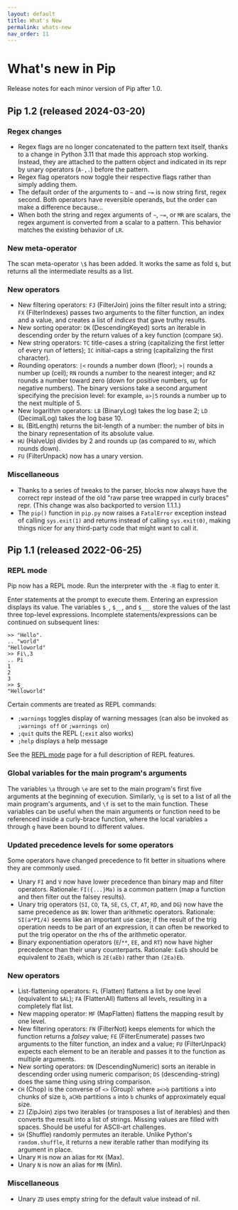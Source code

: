 ```yaml
---
layout: default
title: What's New
permalink: whats-new
nav_order: 11
---
```


# What's new in Pip

Release notes for each minor version of Pip after 1.0.


## Pip 1.2 (released 2024-03-20)

### Regex changes

- Regex flags are no longer concatenated to the pattern text itself, thanks to a change in Python 3.11 that made this approach stop working. Instead, they are attached to the pattern object and indicated in its repr by unary operators (`A-,.`) before the pattern.
- Regex flag operators now toggle their respective flags rather than simply adding them.
- The default order of the arguments to `~` and `~=` is now string first, regex second. Both operators have reversible operands, but the order can make a difference because...
- When both the string and regex arguments of `~`, `~=`, or `MR` are scalars, the regex argument is converted from a scalar to a pattern. This behavior matches the existing behavior of `LR`.

### New meta-operator

The scan meta-operator `\$` has been added. It works the same as fold `$`, but returns all the intermediate results as a list.

### New operators

- New filtering operators: `FJ` (FilterJoin) joins the filter result into a string; `FX` (FilterIndexes) passes two arguments to the filter function, an index and a value, and creates a list of *indices* that gave truthy results.
- New sorting operator: `DK` (DescendingKeyed) sorts an iterable in descending order by the return values of a key function (compare `SK`).
- New string operators: `TC` title-cases a string (capitalizing the first letter of every run of letters); `IC` initial-caps a string (capitalizing the first character).
- Rounding operators: `|<` rounds a number down (floor); `>|` rounds a number up (ceil); `RN` rounds a number to the nearest integer; and `RZ` rounds a number toward zero (down for positive numbers, up for negative numbers). The binary versions take a second argument specifying the precision level: for example, `a>|5` rounds a number up to the next multiple of 5.
- New logarithm operators: `LB` (BinaryLog) takes the log base 2; `LD` (DecimalLog) takes the log base 10.
- `BL` (BitLength) returns the bit-length of a number: the number of bits in the binary representation of its absolute value.
- `HU` (HalveUp) divides by 2 and rounds up (as compared to `HV`, which rounds down).
- `FU` (FilterUnpack) now has a unary version.

### Miscellaneous

- Thanks to a series of tweaks to the parser, blocks now always have the correct repr instead of the old "raw parse tree wrapped in curly braces" repr. (This change was also backported to version 1.1.1.)
- The `pip()` function in `pip.py` now raises a `FatalError` exception instead of calling `sys.exit(1)` and returns instead of calling `sys.exit(0)`, making things nicer for any third-party code that might want to call it.


## Pip 1.1 (released 2022-06-25)

### REPL mode

Pip now has a REPL mode. Run the interpreter with the `-R` flag to enter it.

Enter statements at the prompt to execute them. Entering an expression displays its value. The variables `$_`, `$__`, and `$___` store the values of the last three top-level expressions. Incomplete statements/expressions can be continued on subsequent lines:

    >> "Hello".
    .. "world"
    "Helloworld"
    >> Fi\,3
    .. Pi
    1
    2
    3
    >> $_
    "Helloworld"

Certain comments are treated as REPL commands:

- `;warnings` toggles display of warning messages (can also be invoked as `;warnings off` or `;warnings on`)
- `;quit` quits the REPL (`;exit` also works)
- `;help` displays a help message

See the [REPL mode](repl) page for a full description of REPL features.

### Global variables for the main program's arguments

The variables `\a` through `\e` are set to the main program's first five arguments at the beginning of execution. Similarly, `\g` is set to a list of all the main program's arguments, and `\f` is set to the main function. These variables can be useful when the main arguments or function need to be referenced inside a curly-brace function, where the local variables `a` through `g` have been bound to different values.

### Updated precedence levels for some operators

Some operators have changed precedence to fit better in situations where they are commonly used.

- Unary `FI` and `V` now have lower precedence than binary map and filter operators. Rationale: `FI({...}Ma)` is a common pattern (map a function and then filter out the falsey results).
- Unary trig operators (`SI`, `CO`, `TA`, `SE`, `CS`, `CT`, `AT`, `RD`, and `DG`) now have the same precedence as `BN`: lower than arithmetic operators. Rationale: `SI(a*PI/4)` seems like an important use case; if the result of the trig operation needs to be part of an expression, it can often be reworked to put the trig operator on the rhs of the arithmetic operator.
- Binary exponentiation operators (`E`/`**`, `EE`, and `RT`) now have higher precedence than their unary counterparts. Rationale: `EaEb` should be equivalent to `2EaEb`, which is `2E(aEb)` rather than `(2Ea)Eb`.

### New operators

- List-flattening operators: `FL` (Flatten) flattens a list by one level (equivalent to `$AL`); `FA` (FlattenAll) flattens all levels, resulting in a completely flat list.
- New mapping operator: `MF` (MapFlatten) flattens the mapping result by one level.
- New filtering operators: `FN` (FilterNot) keeps elements for which the function returns a *falsey* value; `FE` (FilterEnumerate) passes two arguments to the filter function, an index and a value; `FU` (FilterUnpack) expects each element to be an iterable and passes it to the function as multiple arguments.
- New sorting operators: `DN` (DescendingNumeric) sorts an iterable in descending order using numeric comparison; `DS` (descending-string) does the same thing using string comparison.
- `CH` (Chop) is the converse of `<>` (Group): where `a<>b` partitions `a` into chunks of size `b`, `aCHb` partitions `a` into `b` chunks of approximately equal size.
- `ZJ` (ZipJoin) zips two iterables (or transposes a list of iterables) and then converts the result into a list of strings. Missing values are filled with spaces. Should be useful for ASCII-art challenges.
- `SH` (Shuffle) randomly permutes an iterable. Unlike Python's `random.shuffle`, it returns a new iterable rather than modifying its argument in place.
- Unary `M` is now an alias for `MX` (Max).
- Unary `N` is now an alias for `MN` (Min).

### Miscellaneous

- Unary `ZD` uses empty string for the default value instead of nil.

